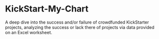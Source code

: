# KickStart-My-Chart
A deep dive into the success and/or failure of crowdfunded KickStarter projects, analyzing the success or lack there of projects via data provided on an Excel worksheet.
